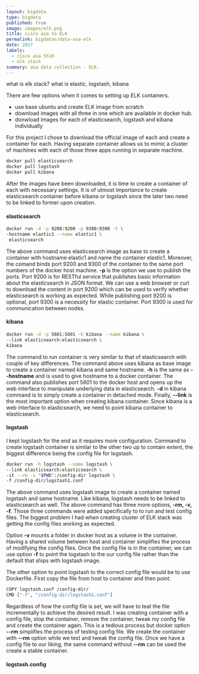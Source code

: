 ```yaml
---
layout: bigdata
type: bigdata
published: true
image: images/elk.png
title: cisco asa to ELK
permalink: bigdatas/data-asa-elk
date: 2017
labels:
  - cisco asa 5510
  - elk stack
summary: asa data collection - ELK.
---
```


what is elk stack?
what is elastic, logstash, kibana


There are few options when it comes to setting up ELK containers.
 * use base ubuntu and create ELK image from scratch
 * download images with all three in one which are available in docker hub.
 * donwload images for each of elasticsearch, logstash and kibana individually

For this project I chose to download the official image of each and create a container for each. Having separate container allows us to mimic a cluster of machines with each of those three apps running in separate machine.

```bash
docker pull elasticsearch
docker pull logstash
docker pull kibana
```

After the images have been downloaded, it is time to create a container of each with necessary settings. It is of utmost importance to create elasticsearch container before kibana or logstash since the later two need to be linked to former upon creation.

#### elasticsearch

```bash
docker run -d -p 9200:9200 -p 9300:9300 -t \
-hostname elastic1 --name elastic1 \
 elasticsearch
```
The above command uses elasticsearch image as base to create a container with hostname elastic1 and name the container elastic1. Moreover, the comand binds port 9200 and 9300 of the container to the same port numbers of the docker host machine. **-p** is the option we use to publish the ports. Port 9200 is for RESTful service that publishes basic information about the elasticsearch in JSON format. We can use a web browser or curl to download the content in port 9200 which can be used to verify whether elasticsearch is working as expected. While publishing port 9200 is optional, port 9300 is a necessity for elastic container. Port 9300 is used for communication between nodes.

#### kibana

```bash
docker run -d -p 5601:5601 -h kibana --name kibana \
--link elasticsearch:elasticsearch \
kibana
```

The command to run container is very similar to that of elasticsearch with couple of key differences. The command above uses kibana as base image to create a container named kibana and same hostname. **-h** is the same as **--hostname** and is used to give hostname to a docker container. The command also publishes port 5601 to the docker host and opens up the web interface to manipulate underlying data in elasticsearch. **-d** in kibana command is to simply create a container in detached mode. Finally, **--link** is the most important option when creating kibana container. Since kibana is a web interface to elasticsearch, we need to point kibana container to elasticsearch.

#### logstash

I kept logstash for the end as it requires more configuration. Command to create logstash container is similar to the other two up to contain extent, the biggest difference being the config file for logstash. 

```bash
docker run -h logstash --name logstash \
--link elasticsearch:elasticsearch \
-it --rm -v "$PWD":/config-dir logstash \
-f /config-dir/logstash1.conf
```
The above command uses logstash image to create a container named logstash and same hostname. Like kibana, logstash needs to be linked to elasticsearch as well. The above command has three more options, **-rm, -v, -f**. Those three commands were added specifically to to run and test config files. The biggest problem I had when creating cluster of ELK stack was getting the config files working as expected. 

Option **-v** mounts a folder in docker host as a volume in the container. Having a shared volume between host and container simplifies the process of modifying the config files. Once the config file is in the container, we can use option **-f** to point the logstash to the our config file rather than the default that ships with logstash image. 

The other option to point logstash to the correct config file would be to use Dockerfile. First copy the file  from host to container and then point.

```bash
COPY logstash.conf /config-dir/
CMD ["-f", "/config-dir/logstash1.conf"]
```

Regardless of how the config file is set, we will have to teat the file incrementally to achieve the desired result. I was creating container with a config file, stop the container, remove the container, tweak my config file and create the container again. This is a tedious process but docker option **--rm** simplifies the process of testing config file. We create the container with **--rm** option while we test and tweak the config file. Once we have a config file to our liking, the same command without **--rm** can be used the create a stable container.

#### logstash.config








